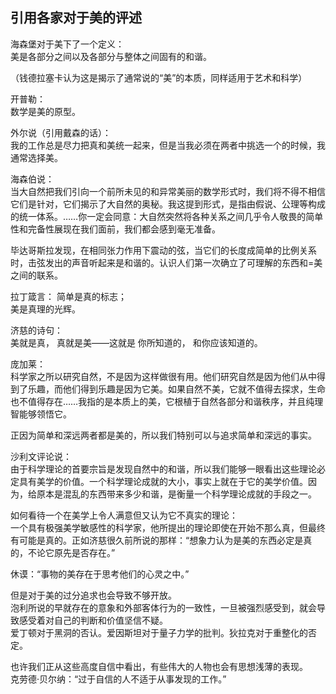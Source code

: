 ## 引用各家对于美的评述

海森堡对于美下了一个定义：  
  美是各部分之间以及各部分与整体之间固有的和谐。  

（钱德拉塞卡认为这是揭示了通常说的“美”的本质，同样适用于艺术和科学）

开普勒：  
  数学是美的原型。  

外尔说（引用戴森的话）：  
  我的工作总是尽力把真和美统一起来，但是当我必须在两者中挑选一个的时候，我通常选择美。  

海森伯说：  
  当大自然把我们引向一个前所未见的和异常美丽的数学形式时，我们将不得不相信它们是针对，它们揭示了大自然的奥秘。我这提到形式，是指由假说、公理等构成的统一体系。……你一定会同意：大自然突然将各种关系之间几乎令人敬畏的简单性和完备性展现在我们面前，我们都会感到毫无准备。  

毕达哥斯拉发现，在相同张力作用下震动的弦，当它们的长度成简单的比例关系时，击弦发出的声音听起来是和谐的。认识人们第一次确立了可理解的东西和=美之间的联系。  

拉丁箴言：
  简单是真的标志；  
  美是真理的光辉。

济慈的诗句：  
  美就是真，
    真就是美——这就是
  你所知道的，
    和你应该知道的。

庞加莱：  
  科学家之所以研究自然，不是因为这样做很有用。他们研究自然是因为他们从中得到了乐趣，而他们得到乐趣是因为它美。如果自然不美，它就不值得去探求，生命也不值得存在……我指的是本质上的美，它根植于自然各部分和谐秩序，并且纯理智能够领悟它。

  正因为简单和深远两者都是美的，所以我们特别可以与追求简单和深远的事实。

沙利文评论说：  
  由于科学理论的首要宗旨是发现自然中的和谐，所以我们能够一眼看出这些理论必定具有美学的价值。一个科学理论成就的大小，事实上就在于它的美学价值。因为，给原本是混乱的东西带来多少和谐，是衡量一个科学理论成就的手段之一。  

如何看待一个在美学上令人满意但又认为它不真实的理论：  
  一个具有极强美学敏感性的科学家，他所提出的理论即使在开始不那么真，但最终有可能是真的。正如济慈很久前所说的那样：“想象力认为是美的东西必定是真的，不论它原先是否存在。”

休谟：“事物的美存在于思考他们的心灵之中。”

但是对于美的过分追求也会导致不够开放。  
泡利所说的早就存在的意象和外部客体行为的一致性，一旦被强烈感受到，就会导致感受着对自己的判断和价值坚信不疑。  
爱丁顿对于黑洞的否认。爱因斯坦对于量子力学的批判。狄拉克对于重整化的否定。  

也许我们正从这些高度自信中看出，有些伟大的人物也会有思想浅薄的表现。  
克劳德·贝尔纳：“过于自信的人不适于从事发现的工作。”
